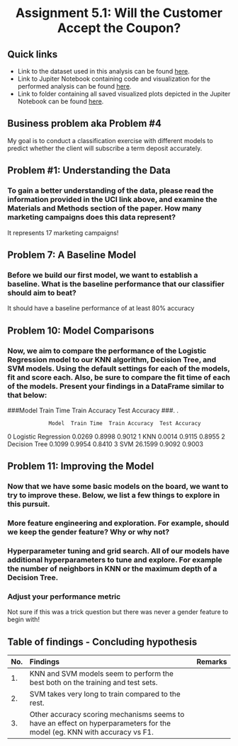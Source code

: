 # <p align=center> Assignment 5.1: Will the Customer Accept the Coupon?

## Quick links
* Link to the dataset used in this analysis can be found <a href="https://github.com/Cxpher/bankclassy/blob/main/data/bank-additional-full.csv">here</a>.
* Link to Jupiter Notebook containing code and visualization for the performed analysis can be found <a href="https://github.com/Cxpher/bankclassy/blob/main/prompt_III.ipynb">here</a>.
* Link to folder containing all saved visualized plots depicted in the Jupiter Notebook can be found <a href="https://github.com/Cxpher/bankclassy/tree/main/data/images">here</a>.

## Business problem aka Problem #4
My goal is to conduct a classification exercise with different models to predict whether the client will subscribe a term deposit accurately.

## Problem #1: Understanding the Data
### To gain a better understanding of the data, please read the information provided in the UCI link above, and examine the Materials and Methods section of the paper. How many marketing campaigns does this data represent?

It represents 17 marketing campaigns!

## Problem 7: A Baseline Model
### Before we build our first model, we want to establish a baseline. What is the baseline performance that our classifier should aim to beat?

It should have a baseline performance of at least 80% accuracy

## Problem 10: Model Comparisons
### Now, we aim to compare the performance of the Logistic Regression model to our KNN algorithm, Decision Tree, and SVM models. Using the default settings for each of the models, fit and score each. Also, be sure to compare the fit time of each of the models. Present your findings in a DataFrame similar to that below:

###Model	Train Time	Train Accuracy	Test Accuracy
###.	.

                 Model  Train Time  Train Accuracy  Test Accuracy
0  Logistic Regression      0.0269          0.8998         0.9012
1                  KNN      0.0014          0.9115         0.8955
2        Decision Tree      0.1099          0.9954         0.8410
3                  SVM     26.1599          0.9092         0.9003

## Problem 11: Improving the Model
### Now that we have some basic models on the board, we want to try to improve these. Below, we list a few things to explore in this pursuit.
### More feature engineering and exploration. For example, should we keep the gender feature? Why or why not?
### Hyperparameter tuning and grid search. All of our models have additional hyperparameters to tune and explore. For example the number of neighbors in KNN or the maximum depth of a Decision Tree.
### Adjust your performance metric

Not sure if this was a trick question but there was never a gender feature to begin with!

## Table of findings - Concluding hypothesis

|No. | Findings | Remarks |
|:--- |:---	  |:---      |
|1.  | KNN and SVM models seem to perform the best both on the training and test sets. |      |		
|2.  | SVM takes very long to train compared to the rest. |      |
|3.  | Other accuracy scoring mechanisms seems to have an effect on hyperparameters for the model (eg. KNN with accuracy vs F1. |      |
